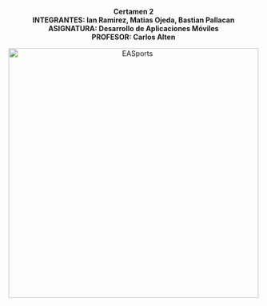
<p align="center">
<b>Certamen 2</b> <br>
<b>INTEGRANTES: Ian Ramirez, Matias Ojeda, Bastian Pallacan</b><br>
<b>ASIGNATURA: Desarrollo de Aplicaciones Móviles</b><br>
<b>PROFESOR: Carlos Alten</b><br>
</p>


<p align="center">
  <img src=https://img.freepik.com/vector-gratis/logotipo-juegos-diseno-plano_23-2150746135.jpg?w=740&t=st=1718427483~exp=1718428083~hmac=3ba4e36333f11841dddc6389c394d2b1f1b11ce629b738ba5628987bcb663ec3 alt=EASports width="500">
</p>
